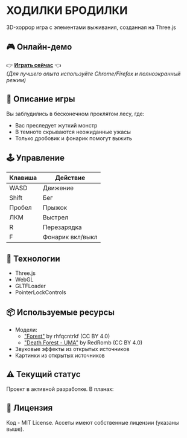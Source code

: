 # ХОДИЛКИ БРОДИЛКИ

3D-хоррор игра с элементами выживания, созданная на Three.js

## 🎮 Онлайн-демо
👉 **[Играть сейчас](https://kiberwitch.github.io/game)** 👈  
*(Для лучшего опыта используйте Chrome/Firefox и полноэкранный режим)*

## 📝 Описание игры
Вы заблудились в бесконечном проклятом лесу, где:
- Вас преследует жуткий монстр
- В темноте скрываются неожиданные ужасы
- Только дробовик и фонарик помогут выжить

## 🕹 Управление
| Клавиша       | Действие          |
|---------------|-------------------|
| WASD          | Движение          |
| Shift         | Бег               |
| Пробел        | Прыжок            |
| ЛКМ           | Выстрел           |
| R             | Перезарядка       |
| F             | Фонарик вкл/выкл  |

## 🔧 Технологии
- Three.js
- WebGL
- GLTFLoader
- PointerLockControls

## 📦 Используемые ресурсы
- Модели:
  - ["Forest"](https://skfb.ly/69RVV) by rhfqcntrkf (CC BY 4.0)
  - ["Death Forest - UMA"](https://skfb.ly/oGGFF) by RedRomb (CC BY 4.0)
- Звуковые эффекты из открытых источников
- Картинки из открытых источников

## ⚠️ Текущий статус
Проект в активной разработке. В планах:

## 📜 Лицензия
Код - MIT License. Ассеты имеют собственные лицензии (указаны выше).

